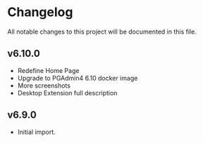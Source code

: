 # Changelog

All notable changes to this project will be documented in this file.

## v6.10.0

- Redefine Home Page
- Upgrade to PGAdmin4 6.10 docker image
- More screenshots
- Desktop Extension full description

## v6.9.0

- Initial import.
